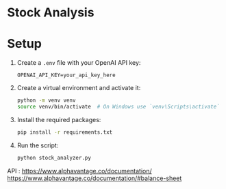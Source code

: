 # Stock Analysis

# Setup

1. Create a `.env` file with your OpenAI API key:
   ```
   OPENAI_API_KEY=your_api_key_here
   ```

2. Create a virtual environment and activate it:
   ```bash
   python -m venv venv
   source venv/bin/activate  # On Windows use `venv\Scripts\activate`
   ```

3. Install the required packages:
   ```bash
   pip install -r requirements.txt
   ```

4. Run the script:
   ```bash
   python stock_analyzer.py
   ```

API : https://www.alphavantage.co/documentation/
https://www.alphavantage.co/documentation/#balance-sheet
